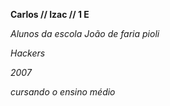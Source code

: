 <b>Carlos // Izac // 1 E</b>


<i>Alunos da escola João de faria pioli</i>


<i>Hackers <!DOCTYPE html>
<html>
<style>
body {
}
</style>
<body> </i>


<i>2007</i>


<i>cursando o ensino médio</i>
